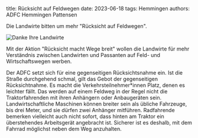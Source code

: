 title: Rücksicht auf Feldwegen
date: 2023-06-18
tags: Hemmingen
authors: ADFC Hemmingen Pattensen

Die Landwirte bitten um mehr "Rücksicht auf Feldwegen". 


![Danke Ihre Landwirte](https://md.darmstadt.ccc.de/uploads/8ab93a6c-b9c5-4482-bb85-c95ff437b5f9.png)

Mit der Aktion "Rücksicht macht Wege breit" wollen die Landwirte für mehr Verständnis zwischen Landwirten und Passanten auf Feld- und Wirtschaftswegen werben. 

Der ADFC setzt sich für eine gegenseitigen Rücksichtsnahme ein. Ist die Straße durchgehend schmal, gilt das Gebot der gegenseitigen Rücksichtnahme. Es macht die Verkehrsteilnehmer*innen Platz, denen es leichter fällt. Das werden auf einem Feldweg in der Regel nicht die Traktorfahrenden mit ihren Anhängern oder Anbaugeräten sein. Landwirtschaftliche Maschinen können breiter sein als übliche Fahrzeuge, bis drei Meter, und sie dürfen zwei Anhänger mitführen. Radfahrende bemerken vielleicht auch nicht sofort, dass hinten am Traktor ein überstehendes Arbeitsgerät angebracht ist. Sicherer ist es deshalb, mit dem Fahrrad möglichst neben dem Weg anzuhalten.
